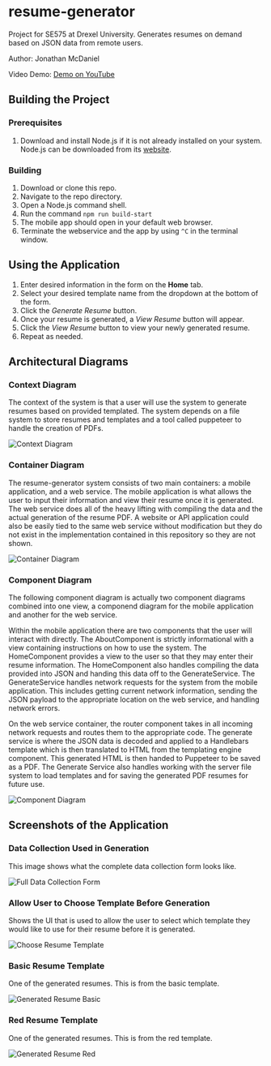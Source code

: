 # resume-generator
Project for SE575 at Drexel University. Generates resumes on demand based on JSON data from remote users.

Author: Jonathan McDaniel

Video Demo: [Demo on YouTube](https://youtu.be/V_89706jBF8 "Demo Video")

## Building the Project
### Prerequisites
1. Download and install Node.js if it is not already installed on your system. Node.js can be downloaded from its [website](https://nodejs.org/en/).

### Building
1. Download or clone this repo.
2. Navigate to the repo directory.
3. Open a Node.js command shell.
4. Run the command `npm run build-start`
5. The mobile app should open in your default web browser.
6. Terminate the webservice and the app by using `^C` in the terminal window.

## Using the Application
1. Enter desired information in the form on the **Home** tab.
2. Select your desired template name from the dropdown at the bottom of the form.
3. Click the *Generate Resume* button.
4. Once your resume is generated, a *View Resume* button will appear.
5. Click the *View Resume* button to view your newly generated resume.
6. Repeat as needed.

## Architectural Diagrams
### Context Diagram
The context of the system is that a user will use the system to generate resumes based on provided templated. The system depends on a file system to store resumes and templates and a tool called puppeteer to handle the creation of PDFs.

![Context Diagram](/images/architecture/context.png)

### Container Diagram
The resume-generator system consists of two main containers: a mobile application, and a web service. The mobile application is what allows the user to input their information and view their resume once it is generated. The web service does all of the heavy lifting with compiling the data and the actual generation of the resume PDF. A website or API application could also be easily tied to the same web service without modification but they do not exist in the implementation contained in this repository so they are not shown.

![Container Diagram](/images/architecture/container.png)

### Component Diagram
The following component diagram is actually two component diagrams combined into one view, a componend diagram for the mobile application and another for the web service.

Within the mobile application there are two components that the user will interact with directly. The AboutComponent is strictly informational with a view containing instructions on how to use the system. The HomeComponent provides a view to the user so that they may enter their resume information. The HomeComponent also handles compiling the data provided into JSON and handing this data off to the GenerateService. The GenerateService handles network requests for the system from the mobile application. This includes getting current network information, sending the JSON payload to the appropriate location on the web service, and handling network errors.

On the web service container, the router component takes in all incoming network requests and routes them to the appropriate code. The generate service is where the JSON data is decoded and applied to a Handlebars template which is then translated to HTML from the templating engine component. This generated HTML is then handed to Puppeteer to be saved as a PDF. The Generate Service also handles working with the server file system to load templates and for saving the generated PDF resumes for future use.

![Component Diagram](/images/architecture/component.png)

## Screenshots of the Application
### Data Collection Used in Generation
This image shows what the complete data collection form looks like.

![Full Data Collection Form](/images/screenshots/full_form.png)

### Allow User to Choose Template Before Generation
Shows the UI that is used to allow the user to select which template they would like to use for their resume before it is generated.

![Choose Resume Template](/images/screenshots/choose_template.PNG)

### Basic Resume Template
One of the generated resumes. This is from the basic template.

![Generated Resume Basic](/images/screenshots/generated_resume_basic.PNG)

### Red Resume Template
One of the generated resumes. This is from the red template.

![Generated Resume Red](/images/screenshots/generated_resume_red.PNG)
